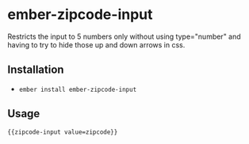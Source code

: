 # ember-zipcode-input

Restricts the input to 5 numbers only without using type="number" and having to try to hide those up and down arrows in css.

## Installation

* `ember install ember-zipcode-input`

## Usage

`{{zipcode-input value=zipcode}}`
